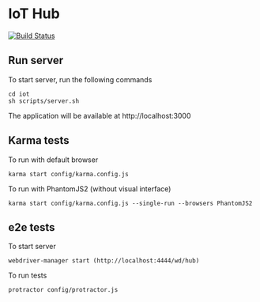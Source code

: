 # IoT Hub

[![Build Status](https://travis-ci.org/andre-luiz-pires-silva/iot-hub.svg?branch=master)](https://travis-ci.org/andre-luiz-pires-silva/iot-hub)

## Run server

To start server, run the following commands
```
cd iot
sh scripts/server.sh
```
The application will be available at http://localhost:3000

## Karma tests

To run with default browser
```
karma start config/karma.config.js
```

To run with PhantomJS2 (without visual interface)
```
karma start config/karma.config.js --single-run --browsers PhantomJS2
```

## e2e tests

To start server
```
webdriver-manager start (http://localhost:4444/wd/hub)
```

To run tests
```
protractor config/protractor.js
```
